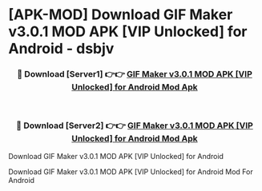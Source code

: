 # [APK-MOD] Download GIF Maker v3.0.1 MOD APK [VIP Unlocked] for Android - dsbjv


<div align="center">
<h3>🔴 Download [Server1] 👉👉 <a href="https://apk-comot.site?title=GIF_Maker_v3.0.1_MOD_APK_[VIP_Unlocked]_for_Android">GIF Maker v3.0.1 MOD APK [VIP Unlocked] for Android Mod Apk</a></h3><br>
<h3>🔴 Download [Server2] 👉👉 <a href="https://apk-comot.site?title=GIF_Maker_v3.0.1_MOD_APK_[VIP_Unlocked]_for_Android">GIF Maker v3.0.1 MOD APK [VIP Unlocked] for Android Mod Apk</a></h3>
</div>



Download GIF Maker v3.0.1 MOD APK [VIP Unlocked] for Android 

Download GIF Maker v3.0.1 MOD APK [VIP Unlocked] for Android Mod For Android